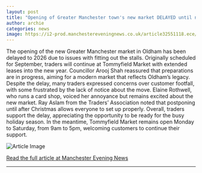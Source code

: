 ```yaml
---
layout: post
title: "Opening of Greater Manchester town's new market DELAYED until next year"
author: archie
categories: news
image: https://i2-prod.manchestereveningnews.co.uk/article32551118.ece/ALTERNATES/s1200/0_250725loldhamgvs15.jpg
---
```

The opening of the new Greater Manchester market in Oldham has been delayed to 2026 due to issues with fitting out the stalls. Originally scheduled for September, traders will continue at Tommyfield Market with extended leases into the new year. Councillor Arooj Shah reassured that preparations are in progress, aiming for a modern market that reflects Oldham’s legacy. Despite the delay, many traders expressed concerns over customer footfall, with some frustrated by the lack of notice about the move. Elaine Rothwell, who runs a card shop, voiced her annoyance but remains excited about the new market. Ray Aslam from the Traders’ Association noted that postponing until after Christmas allows everyone to set up properly. Overall, traders support the delay, appreciating the opportunity to be ready for the busy holiday season. In the meantime, Tommyfield Market remains open Monday to Saturday, from 9am to 5pm, welcoming customers to continue their support.

![Article Image](https://i2-prod.manchestereveningnews.co.uk/article32551118.ece/ALTERNATES/s1200/0_250725loldhamgvs15.jpg)

[Read the full article at Manchester Evening News](https://www.manchestereveningnews.co.uk/news/greater-manchester-news/opening-greater-manchester-towns-new-32551106)

---
